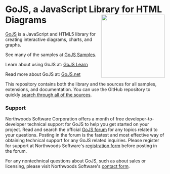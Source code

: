 GoJS, a JavaScript Library for HTML Diagrams
<img align="right" height="200" src="http://www.nwoods.com/images/go.png">
============================================

[GoJS](http://gojs.net) is a JavaScript and HTML5 library for creating interactive diagrams, charts, and graphs.

See many of the samples at [GoJS Samples](http://gojs.net/latest/samples).

Learn about using GoJS at: [GoJS Learn](http://gojs.net/latest/learn)

Read more about GoJS at: [GoJS.net](http://gojs.net)

This repository contains both the library and the sources for all samples, extensions, and documentation.
You can use the GitHub repository to quickly [search through all of the sources](https://github.com/NorthwoodsSoftware/GoJS-Samples/search?q=setDataProperty&type=Code).


<h3>Support</h3>

Northwoods Software Corporation offers a month of free developer-to-developer technical support for GoJS to help you get started on your project.
Read and search the official <a href="http://forum.nwoods.com/c/gojs">GoJS forum</a> for any topics related to your questions.
Posting in the forum is the fastest and most effective way of obtaining technical support for any GoJS related inquiries.
Please register for support at Northwoods Software's <a href="http://www.nwoods.com/products/register.html">registration form</a> before posting in the forum.

For any nontechnical questions about GoJS, such as about sales or licensing,
please visit Northwoods Software's <a href="http://www.nwoods.com/contact.html">contact form</a>.

